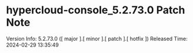 # hypercloud-console_5.2.73.0 Patch Note

Version Info: 5.2.73.0 ([ major ].[ minor ].[ patch ].[ hotfix ])
Released Time: 2024-02-29 13:35:49


